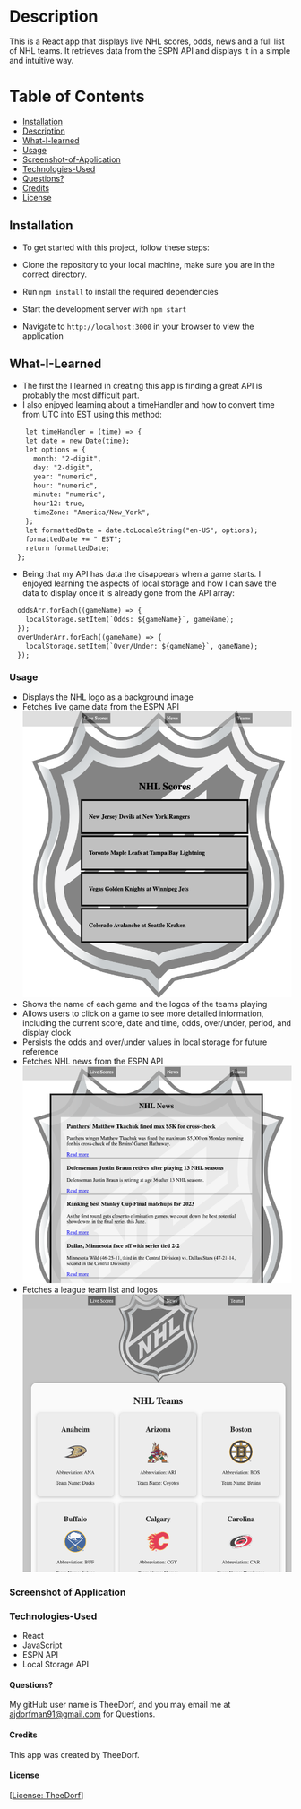 # Description

This is a React app that displays live NHL scores, odds, news and a full list of NHL teams. It retrieves data from the ESPN API and displays it in a simple and intuitive way.

# Table of Contents
- [Installation](#Installation)
- [Description](#Description)
- [What-I-learned](#What-I-Learned)
- [Usage](#Usage)
- [Screenshot-of-Application](#Screenshot-of-Application)
- [Technologies-Used](#Technologies-Used)
- [Questions?](#Questions?)
- [Credits](#Credits)
- [License](#License)
## Installation

* To get started with this project, follow these steps:

* Clone the repository to your local machine, make sure you are in the correct directory.
* Run `npm install` to install the required dependencies
* Start the development server with `npm start`
* Navigate to `http://localhost:3000` in your browser to view the application

## What-I-Learned
* The first the I learned in creating this app is finding a great API is probably the most difficult part.
* I also enjoyed learning about a timeHandler and how to convert time from UTC into EST using this method: 
```
    let timeHandler = (time) => {
    let date = new Date(time);
    let options = {
      month: "2-digit",
      day: "2-digit",
      year: "numeric",
      hour: "numeric",
      minute: "numeric",
      hour12: true,
      timeZone: "America/New_York",
    };
    let formattedDate = date.toLocaleString("en-US", options);
    formattedDate += " EST";
    return formattedDate;
  };
```

* Being that my API has data the disappears when a game starts. I enjoyed learning the aspects of local storage and how I can save the data to display once it is already gone from the API array:
```
  oddsArr.forEach((gameName) => {
    localStorage.setItem(`Odds: ${gameName}`, gameName);
  });
  overUnderArr.forEach((gameName) => {
    localStorage.setItem(`Over/Under: ${gameName}`, gameName);
  });
  ```

### Usage

* Displays the NHL logo as a background image
* Fetches live game data from the ESPN API
 ![LiveScores](./src/assets/livescoresMain.png)
* Shows the name of each game and the logos of the teams playing
* Allows users to click on a game to see more detailed information, including the current score, date and time, odds, over/under, period, and display clock
* Persists the odds and over/under values in local storage for future reference
* Fetches NHL news from the ESPN API
 ![News Photo](./src/assets/NewsPic.png)
* Fetches a league team list and logos 
 ![TeamsList](./src/assets/TeamsListPic.png)

### Screenshot of Application
### Technologies-Used
* React
* JavaScript
* ESPN API
* Local Storage API

#### Questions?
My gitHub user name is TheeDorf, and you may email me at ajdorfman91@gmail.com for Questions.
#### Credits
This app was created by TheeDorf. 
#### License
[[License: TheeDorf](./src/assets/TheeDorfMITLic.rtf)]

